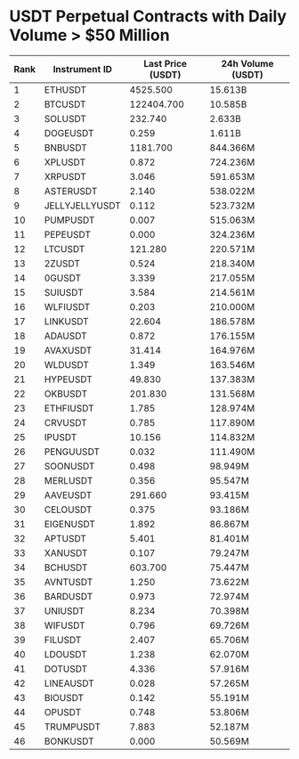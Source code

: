 # USDT Perpetual Contracts with Daily Volume > $50 Million

| Rank | Instrument ID | Last Price (USDT) | 24h Volume (USDT) |
|------|---------------|-------------------|-------------------|
| 1 | ETHUSDT | 4525.500 | 15.613B |
| 2 | BTCUSDT | 122404.700 | 10.585B |
| 3 | SOLUSDT | 232.740 | 2.633B |
| 4 | DOGEUSDT | 0.259 | 1.611B |
| 5 | BNBUSDT | 1181.700 | 844.366M |
| 6 | XPLUSDT | 0.872 | 724.236M |
| 7 | XRPUSDT | 3.046 | 591.653M |
| 8 | ASTERUSDT | 2.140 | 538.022M |
| 9 | JELLYJELLYUSDT | 0.112 | 523.732M |
| 10 | PUMPUSDT | 0.007 | 515.063M |
| 11 | PEPEUSDT | 0.000 | 324.236M |
| 12 | LTCUSDT | 121.280 | 220.571M |
| 13 | 2ZUSDT | 0.524 | 218.340M |
| 14 | 0GUSDT | 3.339 | 217.055M |
| 15 | SUIUSDT | 3.584 | 214.561M |
| 16 | WLFIUSDT | 0.203 | 210.000M |
| 17 | LINKUSDT | 22.604 | 186.578M |
| 18 | ADAUSDT | 0.872 | 176.155M |
| 19 | AVAXUSDT | 31.414 | 164.976M |
| 20 | WLDUSDT | 1.349 | 163.546M |
| 21 | HYPEUSDT | 49.830 | 137.383M |
| 22 | OKBUSDT | 201.830 | 131.568M |
| 23 | ETHFIUSDT | 1.785 | 128.974M |
| 24 | CRVUSDT | 0.785 | 117.890M |
| 25 | IPUSDT | 10.156 | 114.832M |
| 26 | PENGUUSDT | 0.032 | 111.490M |
| 27 | SOONUSDT | 0.498 | 98.949M |
| 28 | MERLUSDT | 0.356 | 95.547M |
| 29 | AAVEUSDT | 291.660 | 93.415M |
| 30 | CELOUSDT | 0.375 | 93.186M |
| 31 | EIGENUSDT | 1.892 | 86.867M |
| 32 | APTUSDT | 5.401 | 81.401M |
| 33 | XANUSDT | 0.107 | 79.247M |
| 34 | BCHUSDT | 603.700 | 75.447M |
| 35 | AVNTUSDT | 1.250 | 73.622M |
| 36 | BARDUSDT | 0.973 | 72.974M |
| 37 | UNIUSDT | 8.234 | 70.398M |
| 38 | WIFUSDT | 0.796 | 69.726M |
| 39 | FILUSDT | 2.407 | 65.706M |
| 40 | LDOUSDT | 1.238 | 62.070M |
| 41 | DOTUSDT | 4.336 | 57.916M |
| 42 | LINEAUSDT | 0.028 | 57.265M |
| 43 | BIOUSDT | 0.142 | 55.191M |
| 44 | OPUSDT | 0.748 | 53.806M |
| 45 | TRUMPUSDT | 7.883 | 52.187M |
| 46 | BONKUSDT | 0.000 | 50.569M |
